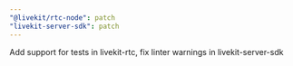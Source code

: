 ```yaml
---
"@livekit/rtc-node": patch
"livekit-server-sdk": patch
---
```


Add support for tests in livekit-rtc, fix linter warnings in livekit-server-sdk
